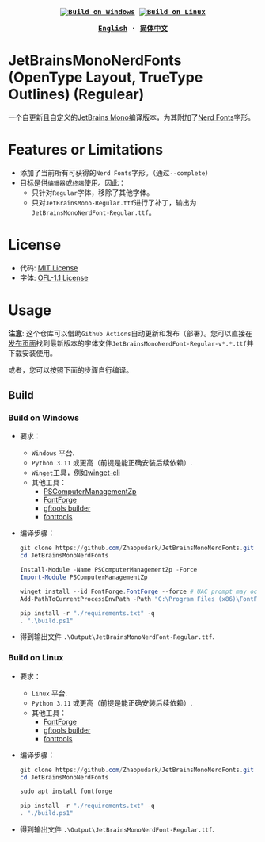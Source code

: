 

<div align="center">
<strong>
<samp>

[![Build on Windows](https://github.com/Zhaopudark/JetBrainsMonoNerdFonts/actions/workflows/build_on_windows.yaml/badge.svg)](https://github.com/Zhaopudark/JetBrainsMonoNerdFonts/actions)
[![Build on Linux](https://github.com/Zhaopudark/JetBrainsMonoNerdFonts/actions/workflows/build_on_linux.yaml/badge.svg)](https://github.com/Zhaopudark/JetBrainsMonoNerdFonts/actions)

[English](README.md) · [简体中文](README.ZH-CN.md)

</samp>
</strong>
</div>

# JetBrainsMonoNerdFonts (OpenType Layout, TrueType Outlines) (Regulear)

一个自更新且自定义的[JetBrains Mono](https://github.com/JetBrains/JetBrainsMono)编译版本，为其附加了[Nerd Fonts](https://github.com/ryanoasis/nerd-fonts)字形。

# Features or Limitations

- 添加了当前所有可获得的`Nerd Fonts`字形。（通过`--complete`）
- 目标是供`编辑器`或`终端`使用。因此：
  - 只针对`Regular`字体，移除了其他字体。
  - 只对`JetBrainsMono-Regular.ttf`进行了补丁，输出为`JetBrainsMonoNerdFont-Regular.ttf`。

# License

- 代码: [MIT License](https://github.com/ryanoasis/nerd-fonts/blob/master/LICENSE)
- 字体: [OFL-1.1 License](https://github.com/JetBrains/JetBrainsMono/blob/master/OFL.txt)

# Usage

**注意**: 这个仓库可以借助`Github Actions`自动更新和发布（部署）。您可以直接在[发布页面](https://github.com/Zhaopudark/JetBrainsMonoNerdFonts/releases)找到最新版本的字体文件`JetBrainsMonoNerdFont-Regular-v*.*.ttf`并下载安装使用。

或者，您可以按照下面的步骤自行编译。

## Build

### Build on Windows
- 要求：
    - `Windows` 平台.
    - `Python 3.11` 或更高（前提是能正确安装后续依赖）.
    - `Winget`工具，例如[winget-cli](https://github.com/microsoft/winget-cli)
    - 其他工具：
      - [PSComputerManagementZp](https://www.powershellgallery.com/packages/PSComputerManagementZp)
      - [FontForge](https://fontforge.org/en-US/downloads/)
      - [gftools builder](https://googlefonts.github.io/gf-guide/build.html)
      - [fonttools](https://fonttools.readthedocs.io/en/latest/)
      
- 编译步骤：
    
  ```powershell
  git clone https://github.com/Zhaopudark/JetBrainsMonoNerdFonts.git
  cd JetBrainsMonoNerdFonts
  
  Install-Module -Name PSComputerManagementZp -Force
  Import-Module PSComputerManagementZp
  
  winget install --id FontForge.FontForge --force # UAC prompt may occur
  Add-PathToCurrentProcessEnvPath -Path "C:\Program Files (x86)\FontForgeBuilds\bin"

  pip install -r "./requirements.txt" -q
  . ".\build.ps1"
  ```
- 得到输出文件 `.\Output\JetBrainsMonoNerdFont-Regular.ttf`.

### Build on Linux

- 要求：
  - `Linux` 平台.
  - `Python 3.11` 或更高（前提是能正确安装后续依赖）.
  - 其他工具：
    - [FontForge](https://fontforge.org/en-US/downloads/)
    - [gftools builder](https://googlefonts.github.io/gf-guide/build.html)
    - [fonttools](https://fonttools.readthedocs.io/en/latest/)

- 编译步骤：
  
  ```powershell
  git clone https://github.com/Zhaopudark/JetBrainsMonoNerdFonts.git
  cd JetBrainsMonoNerdFonts
  
  sudo apt install fontforge
  
  pip install -r "./requirements.txt" -q
  . "./build.ps1"
  ```
  
- 得到输出文件 `.\Output\JetBrainsMonoNerdFont-Regular.ttf`.

